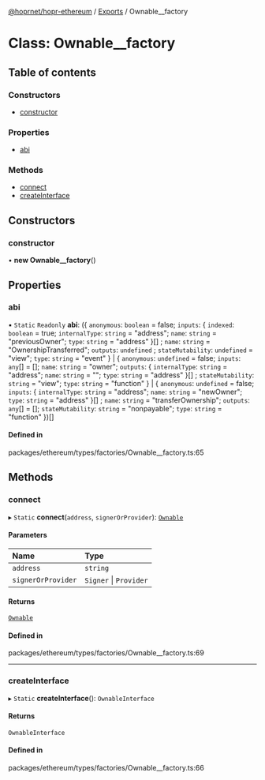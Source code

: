 [@hoprnet/hopr-ethereum](../README.md) / [Exports](../modules.md) / Ownable\_\_factory

# Class: Ownable\_\_factory

## Table of contents

### Constructors

- [constructor](Ownable__factory.md#constructor)

### Properties

- [abi](Ownable__factory.md#abi)

### Methods

- [connect](Ownable__factory.md#connect)
- [createInterface](Ownable__factory.md#createinterface)

## Constructors

### constructor

• **new Ownable__factory**()

## Properties

### abi

▪ `Static` `Readonly` **abi**: ({ `anonymous`: `boolean` = false; `inputs`: { `indexed`: `boolean` = true; `internalType`: `string` = "address"; `name`: `string` = "previousOwner"; `type`: `string` = "address" }[] ; `name`: `string` = "OwnershipTransferred"; `outputs`: `undefined` ; `stateMutability`: `undefined` = "view"; `type`: `string` = "event" } \| { `anonymous`: `undefined` = false; `inputs`: `any`[] = []; `name`: `string` = "owner"; `outputs`: { `internalType`: `string` = "address"; `name`: `string` = ""; `type`: `string` = "address" }[] ; `stateMutability`: `string` = "view"; `type`: `string` = "function" } \| { `anonymous`: `undefined` = false; `inputs`: { `internalType`: `string` = "address"; `name`: `string` = "newOwner"; `type`: `string` = "address" }[] ; `name`: `string` = "transferOwnership"; `outputs`: `any`[] = []; `stateMutability`: `string` = "nonpayable"; `type`: `string` = "function" })[]

#### Defined in

packages/ethereum/types/factories/Ownable__factory.ts:65

## Methods

### connect

▸ `Static` **connect**(`address`, `signerOrProvider`): [`Ownable`](Ownable.md)

#### Parameters

| Name | Type |
| :------ | :------ |
| `address` | `string` |
| `signerOrProvider` | `Signer` \| `Provider` |

#### Returns

[`Ownable`](Ownable.md)

#### Defined in

packages/ethereum/types/factories/Ownable__factory.ts:69

___

### createInterface

▸ `Static` **createInterface**(): `OwnableInterface`

#### Returns

`OwnableInterface`

#### Defined in

packages/ethereum/types/factories/Ownable__factory.ts:66
